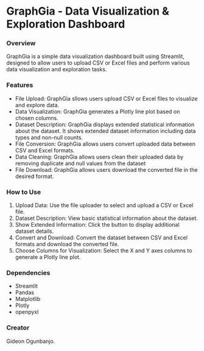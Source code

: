# GraphGia - Data Visualization & Exploration Dashboard
### Overview

GraphGia is a simple data visualization dashboard built using Streamlit, designed to allow users to upload CSV or Excel files and perform various data visualization and exploration tasks.

### Features
- File Upload: GraphGia sllows users upload CSV or Excel files to visualize and explore data.
- Data Visualization: GraphGia generates a Plotly line plot based on chosen columns.
- Dataset Description: GraphGia displays extended statistical information about the dataset. It shows extended dataset information including data types and non-null counts.
- File Conversion: GraphGia allows users convert uploaded data between CSV and Excel formats.
- Data Cleaning: GraphGia allows users clean their uploaded data by removing duplicate and null values from the dataset
- File Download: GraphGia allows users download the converted file in the desired format.

### How to Use
1. Upload Data: Use the file uploader to select and upload a CSV or Excel file.
2. Dataset Description: View basic statistical information about the dataset.
3. Show Extended Information: Click the button to display additional dataset details.
4. Convert and Download: Convert the dataset between CSV and Excel formats and download the converted file.
5. Choose Columns for Visualization: Select the X and Y axes columns to generate a Plotly line plot.
### Dependencies
- Streamlit
- Pandas
- Matplotlib
- Plotly
- openpyxl
### Creator
Gideon Ogunbanjo.
